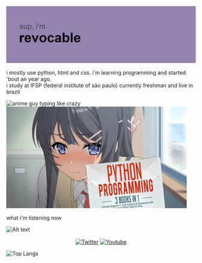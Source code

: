 <div align="left">

<img src="./header.png" alt="header">


  
  
<p align="left">
 
  i mostly use python, html and css. i'm learning programming and started 'bout an year ago. <br>
  i study at IFSP (federal institute of são paulo) currently freshman and live in brazil 
  
 </p>

<img src="./42634073306d3a03bf67cbcd4dc270ae1410383808_full.gif" alt="anime guy typing like crazy" title="me lmao">

<img src="./mai_sakurajima_holding_python_programming_3in1_book.png" alt="anime girl holding python book" title="2d girls >>>>>>" width="480px">



  
  <p>
  what i'm listening now
  </p
  
  ![Alt text](https://spotify-recently-played-readme.vercel.app/api?user=murilovazscolari6-br)
    
    
  <p align="center">
    <a href="https://twitter.com/revocablekk" target="blank"><img align="center" src="https://cdn.jsdelivr.net/npm/simple-icons@3.0.1/icons/twitter.svg" alt="Twitter"height="30" width="40" /></a>
    <a href="https://www.youtube.com/user/murilovazscolari6" target="blank"><img align="center" src="https://cdn.jsdelivr.net/npm/simple-icons@3.0.1/icons/youtube.svg" alt="Youtube" height="30" width="40"" /></a>
    </p>
      
</div>


![Top Langs](https://github-readme-stats.vercel.app/api/top-langs/?username=Revocable&theme=tokyonight)


